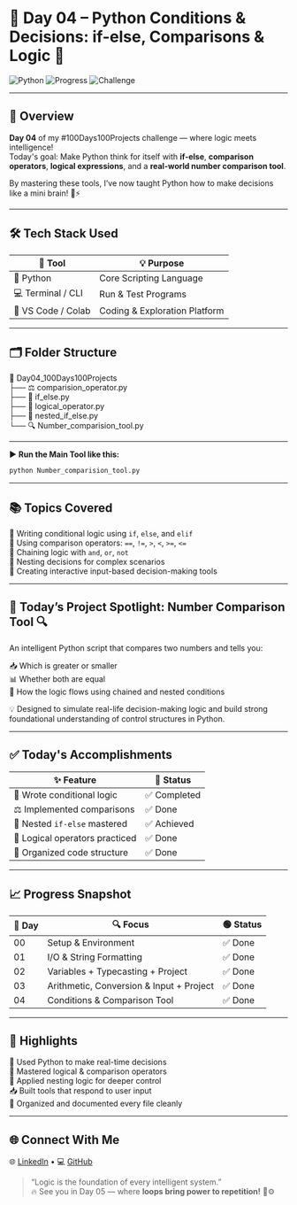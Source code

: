 
# 🚀 Day 04 – Python Conditions & Decisions: if-else, Comparisons & Logic 🎯

![Python](https://img.shields.io/badge/Python-3.x-blue.svg)
![Progress](https://img.shields.io/badge/Day-04-green)
![Challenge](https://img.shields.io/badge/100_Days-Project_Challenge-orange)

---

## 🧠 Overview  
**Day 04** of my #100Days100Projects challenge — where logic meets intelligence!  
Today's goal: Make Python think for itself with **if-else**, **comparison operators**, **logical expressions**, and a **real-world number comparison tool**.

By mastering these tools, I’ve now taught Python how to make decisions like a mini brain! 🧠⚡

---

## 🛠️ Tech Stack Used

| 🧰 Tool             | 💡 Purpose                   |
|--------------------|------------------------------|
| 🐍 Python           | Core Scripting Language      |
| 💻 Terminal / CLI   | Run & Test Programs          |
| 🧠 VS Code / Colab  | Coding & Exploration Platform |

---

## 🗂️ Folder Structure

📁 Day04_100Days100Projects  
 ├── ⚖️ comparision_operator.py  
 ├── 🤔 if_else.py  
 ├── 🔗 logical_operator.py  
 ├── 🧩 nested_if_else.py  
 └── 🔍 Number_comparision_tool.py  

---

▶️ **Run the Main Tool like this:**
```bash
python Number_comparision_tool.py
```

---

## 📚 Topics Covered

🔹 Writing conditional logic using `if`, `else`, and `elif`  
🔹 Using comparison operators: `==`, `!=`, `>`, `<`, `>=`, `<=`  
🔹 Chaining logic with `and`, `or`, `not`  
🔹 Nesting decisions for complex scenarios  
🔹 Creating interactive input-based decision-making tools

---

## 🎯 Today’s Project Spotlight: Number Comparison Tool 🔍

An intelligent Python script that compares two numbers and tells you:

📥 Which is greater or smaller  
📊 Whether both are equal  
🔗 How the logic flows using chained and nested conditions  

💡 Designed to simulate real-life decision-making logic and build strong foundational understanding of control structures in Python.

---

## ✅ Today's Accomplishments

| ✨ Feature                       | 📌 Status   |
|--------------------------------|-------------|
| 🤖 Wrote conditional logic     | ✅ Completed |
| ⚖️ Implemented comparisons     | ✅ Done      |
| 🔁 Nested `if-else` mastered   | ✅ Achieved  |
| 🧠 Logical operators practiced  | ✅ Done      |
| 📁 Organized code structure     | ✅ Done      |

---

## 📈 Progress Snapshot

| 📅 Day | 🔍 Focus                                 | 🟢 Status |
|--------|------------------------------------------|-----------|
| 00     | Setup & Environment                      | ✅ Done    |
| 01     | I/O & String Formatting                  | ✅ Done    |
| 02     | Variables + Typecasting + Project        | ✅ Done    |
| 03     | Arithmetic, Conversion & Input + Project | ✅ Done    |
| 04     | Conditions & Comparison Tool             | ✅ Done    |

---

## 🌟 Highlights

🧠 Used Python to make real-time decisions  
🔗 Mastered logical & comparison operators  
🧩 Applied nesting logic for deeper control  
📥 Built tools that respond to user input  
📁 Organized and documented every file cleanly

---

## 🌐 Connect With Me

🌐 [LinkedIn](https://www.linkedin.com/in/subodh-kumar-yadav-522828293/) • 💻 [GitHub](https://github.com/subodhkryadav)

> “Logic is the foundation of every intelligent system.”  
> 🔥 See you in Day 05 — where **loops bring power to repetition!** 🔁⚙️
